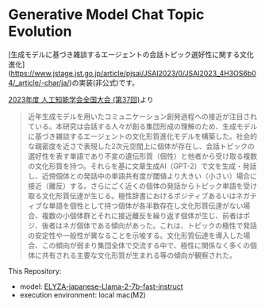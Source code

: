 # Generative Model Chat Topic Evolution
[生成モデルに基づき雑談するエージェントの会話トピック選好性に関する文化進化] (https://www.jstage.jst.go.jp/article/pjsai/JSAI2023/0/JSAI2023_4H3OS6b04/_article/-char/ja/)の実装(非公式)です。

[2023年度 人工知能学会全国大会 (第37回)](https://confit.atlas.jp/guide/event/jsai2023/subject/4H3-OS-6b-04/detail?lang=ja)より
> 近年生成モデルを用いたコミュニケーション創発過程への接近が注目されている。本研究は会話する人々が創る集団形成の理解のため、生成モデルに基づき雑談するエージェントの文化形質進化モデルを構築した。社会的な親密度を近さで表現した2次元空間上に個体が存在し、会話トピックの選好性を表す単語であり不変の遺伝形質（個性）と他者から受け取る複数の文化形質を持つ。それらを基に文章生成AI（GPT-2）で文を生成・発話し、近傍個体との発話中の単語共有度が閾値より大きい（小さい）場合に接近（離反）する。さらにごく近くの個体の発話からトピック単語を受け取る文化形質伝達が生じる。極性辞書におけるポジティブあるいはネガティブな単語を個性として持つ個体が各半数存在し文化形質伝達がない場合、複数の小個体群とそれに接近離反を繰り返す個体が生じ、前者はポジ、後者はネガ個体である傾向があった。これは、トピックの極性で発話の安定性や一般性が異なることを示唆する。文化形質伝達を導入した場合、この傾向が弱まり集団全体で交流する中で、極性に関係なく多くの個体に共有される主要な文化形質が生まれる等の傾向が観察された。

This Repository:
- model: [ELYZA-japanese-Llama-2-7b-fast-instruct](https://huggingface.co/elyza/ELYZA-japanese-Llama-2-7b-fast-instruct)
- execution environment: local mac(M2) 

